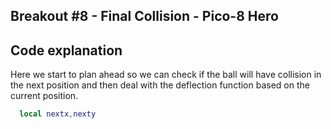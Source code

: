 ## Breakout #8 - Final Collision - Pico-8 Hero

## **Code explanation**

Here we start to plan ahead so we can check if the ball will have collision in the next position and then deal with the deflection function based on the current position. 
```lua
  local nextx,nexty
```
